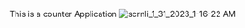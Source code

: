 This is a counter Application
![scrnli_1_31_2023_1-16-22 AM](https://user-images.githubusercontent.com/122393708/215586727-5d5fb7cb-0e29-493b-9abc-59d38a3f17e8.gif)
